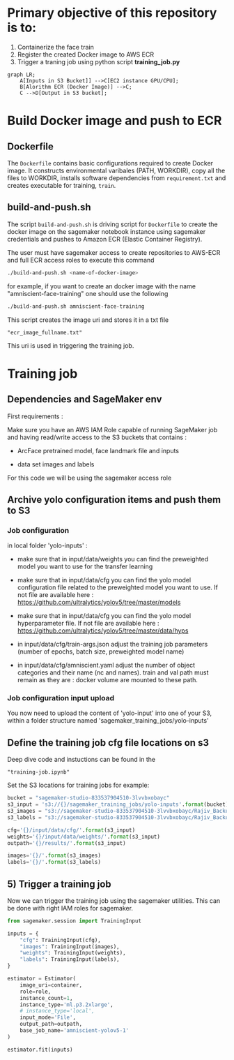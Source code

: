 # Primary objective of this repository is to:

1. Containerize the face train
1. Register the created Docker image to AWS ECR
1. Trigger a traning job using python script **training_job.py**

```mermaid
graph LR;
    A[Inputs in S3 Bucket]] -->C[EC2 instance GPU/CPU];
    B[Alorithm ECR (Docker Image)] -->C;
    C -->D[Output in S3 bucket];
```


# Build Docker image and push to ECR
## Dockerfile

The `Dockerfile` contains basic configurations required to create Docker image. It constructs environmental varibales (PATH, WORKDIR), copy all the files to WORKDIR, installs software dependencies from `requirement.txt` and creates executable for training, `train`.

## build-and-push.sh

The script `build-and-push.sh` is driving script for `Dockerfile` to create the docker image on the sagemaker notebook instance using sagemaker credentials and pushes to Amazon ECR (Elastic Container Registry). 

The user must have sagemaker access to create repositories to AWS-ECR and full ECR access roles to execute this command

```bash
./build-and-push.sh <name-of-docker-image> 
```

for example, if you want to create an docker image with the name "amniscient-face-training" one should use the following

```bash
./build-and-push.sh amniscient-face-training
```
This script creates the image uri and stores it in a txt file

    "ecr_image_fullname.txt"

This uri is used in triggering the training job.

<!---
# Docker image
    
In the folder container, the Dockerfile is used to build the yolo image for training.

This file uses the latest yolo repo at the time of model building "branch v6.2" for training
    
If one wishes to update or downgrade the yolo repo, change the line 17 to desired tag. For example:
    
```bash
git clone --branch v6.2 https://github.com/ultralytics/yolov5 -> git clone --branch v4.2 https://github.com/ultralytics/yolov5
```
-->


# Training job

## Dependencies and SageMaker env

First requirements :

Make sure you have an AWS IAM Role capable of running SageMaker job and having read/write access to the S3 buckets that contains :

  - ArcFace pretrained model, face landmark file and inputs
  
  - data set images and labels
  

For this code we will be using the sagemaker access role
<!---
## 2. Download yolo model with pretrained weights

In this example you can either use yolov5 small or large. But you can download other flavor from the yolov5 project, and adjust the training inputs accordingly

```bash
wget https://github.com/ultralytics/yolov5/releases/download/v6.2/yolov5s.pt -O ./yolo-inputs/input/data/weights/yolov5s.pt
wget https://github.com/ultralytics/yolov5/releases/download/v6.2/yolov5l.pt -O ./yolo-inputs/input/data/weights/yolov5l.pt
```  
--->

## Archive yolo configuration items and push them to S3

### Job configuration 

in local folder 'yolo-inputs' :

  - make sure that in input/data/weights you can find the preweighted model you want to use for the transfer learning
  
  - make sure that in input/data/cfg you can find the yolo model configuration file related to the preweighted model you want to use. If not file are available here : https://github.com/ultralytics/yolov5/tree/master/models
  
  - make sure that in input/data/cfg you can find the yolo model hyperparameter file. If not file are available here : https://github.com/ultralytics/yolov5/tree/master/data/hyps
  
  - in input/data/cfg/train-args.json adjust the training job parameters (number of epochs, batch size, preweighted model name)
  
  - in input/data/cfg/amniscient.yaml adjust the number of object categories and their name (nc and names). train and val path must remain as they are : docker volume are mounted to these path.
  
### Job configuration input upload

You now need to upload the content of 'yolo-input' into one of your S3, within a folder structure named 'sagemaker_training_jobs/yolo-inputs'

## Define the training job cfg file locations on s3

Deep dive code and instuctions can be found in the 

    "training-job.ipynb"

Set the S3 locations for training jobs for example:

```python
bucket = "sagemaker-studio-833537904510-3lvvbxobayc"
s3_input = 's3://{}/sagemaker_training_jobs/yolo-inputs'.format(bucket)
s3_images = "s3://sagemaker-studio-833537904510-3lvvbxobayc/Rajiv_Backup/yolov5_test/datasets/amniscient_images/images" # Images files are here, in a subfolder named 'train'
s3_labels = "s3://sagemaker-studio-833537904510-3lvvbxobayc/Rajiv_Backup/yolov5_test/datasets/amniscient_images/labels" # Label files are here, in a subfolder named 'train'

cfg='{}/input/data/cfg/'.format(s3_input)
weights='{}/input/data/weights/'.format(s3_input)
outpath='{}/results/'.format(s3_input)

images='{}/'.format(s3_images)
labels='{}/'.format(s3_labels)
```

## 5) Trigger a training job

Now we can trigger the training job using the sagemaker utilities. This can be done with right IAM roles for sagemaker.

```python
from sagemaker.session import TrainingInput

inputs = {
    "cfg": TrainingInput(cfg),
    "images": TrainingInput(images),
    "weights": TrainingInput(weights),
    "labels": TrainingInput(labels),
}

estimator = Estimator(
    image_uri=container,
    role=role,
    instance_count=1,
    instance_type='ml.p3.2xlarge',
    # instance_type='local',
    input_mode='File',
    output_path=outpath,
    base_job_name='amniscient-yolov5-1'
)

estimator.fit(inputs)
```
